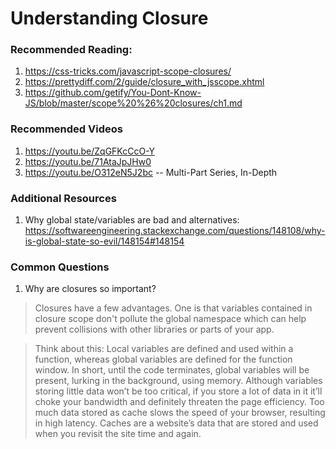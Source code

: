 # Understanding Closure

### Recommended Reading:
1. https://css-tricks.com/javascript-scope-closures/
2. https://prettydiff.com/2/guide/closure_with_jsscope.xhtml
3. https://github.com/getify/You-Dont-Know-JS/blob/master/scope%20%26%20closures/ch1.md

### Recommended Videos
1. https://youtu.be/ZqGFKcCcO-Y
2. https://youtu.be/71AtaJpJHw0
3. https://youtu.be/O312eN5J2bc -- Multi-Part Series, In-Depth

### Additional Resources
1. Why global state/variables are bad and alternatives: https://softwareengineering.stackexchange.com/questions/148108/why-is-global-state-so-evil/148154#148154


### Common Questions
1. Why are closures so important?
> Closures have a few advantages. One is that variables contained in closure scope don't pollute the global namespace which can help prevent collisions with other libraries or parts of your app. 

>Think about this: Local variables are defined and used within a function, whereas global variables are defined for the function window. In short, until the code terminates, global variables will be present, lurking in the background, using memory. Although variables storing little data won’t be too critical, if you store a lot of data in it it’ll choke your bandwidth and definitely threaten the page efficiency. Too much data stored as cache slows the speed of your browser, resulting in high latency. Caches are a website’s data that are stored and used when you revisit the site time and again.